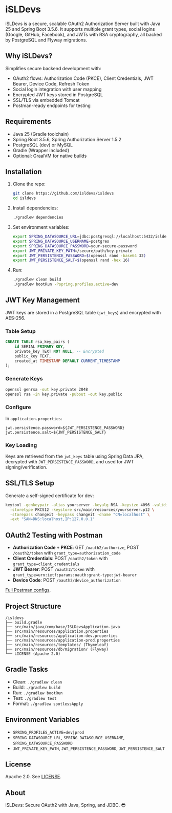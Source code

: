 # iSLDevs
iSLDevs is a secure, scalable OAuth2 Authorization Server built with Java 25 and Spring Boot 3.5.6. It supports multiple grant types, social logins (Google, GitHub, Facebook), and JWTs with RSA cryptography, all backed by PostgreSQL and Flyway migrations.

## Why iSLDevs?
Simplifies secure backend development with:

- OAuth2 flows: Authorization Code (PKCE), Client Credentials, JWT Bearer, Device Code, Refresh Token
- Social login integration with user mapping
- Encrypted JWT keys stored in PostgreSQL
- SSL/TLS via embedded Tomcat
- Postman-ready endpoints for testing

## Requirements

- Java 25 (Gradle toolchain)
- Spring Boot 3.5.6, Spring Authorization Server 1.5.2
- PostgreSQL (dev) or MySQL
- Gradle (Wrapper included)
- Optional: GraalVM for native builds

## Installation
1. Clone the repo:
   ```bash
   git clone https://github.com/isldevs/isldevs
   cd isldevs
   ```
2. Install dependencies:
   ```bash
   ./gradlew dependencies
   ```
3. Set environment variables:
   ```bash
   export SPRING_DATASOURCE_URL=jdbc:postgresql://localhost:5432/isldevs_db
   export SPRING_DATASOURCE_USERNAME=postgres
   export SPRING_DATASOURCE_PASSWORD=your-secure-password
   export JWT_PRIVATE_KEY_PATH=/secure/path/key.private
   export JWT_PERSISTENCE_PASSWORD=$(openssl rand -base64 32)
   export JWT_PERSISTENCE_SALT=$(openssl rand -hex 16)
   ```

4. Run:
   ```bash
   ./gradlew clean build
   ./gradlew bootRun -Pspring.profiles.active=dev
   ```

## JWT Key Management
JWT keys are stored in a PostgreSQL table (`jwt_keys`) and encrypted with AES-256.

### Table Setup
```sql
CREATE TABLE rsa_key_pairs (
    id SERIAL PRIMARY KEY,
    private_key TEXT NOT NULL, -- Encrypted
    public_key TEXT,
    created_at TIMESTAMP DEFAULT CURRENT_TIMESTAMP
);
```

### Generate Keys
```bash
openssl genrsa -out key.private 2048
openssl rsa -in key.private -pubout -out key.public
```

### Configure
In `application.properties`:
```properties
jwt.persistence.password=${JWT_PERSISTENCE_PASSWORD}
jwt.persistence.salt=${JWT_PERSISTENCE_SALT}
```

### Key Loading
Keys are retrieved from the `jwt_keys` table using Spring Data JPA, decrypted with `JWT_PERSISTENCE_PASSWORD`, and used for JWT signing/verification.

## SSL/TLS Setup
Generate a self-signed certificate for dev:
```bash
keytool -genkeypair -alias yourserver -keyalg RSA -keysize 4096 -validity 365 \
  -storetype PKCS12 -keystore src/main/resources/yourserver.p12 \
  -storepass changeit -keypass changeit -dname "CN=localhost" \
  -ext "SAN=DNS:localhost,IP:127.0.0.1"
```

## OAuth2 Testing with Postman
- **Authorization Code + PKCE**: GET `/oauth2/authorize`, POST `/oauth2/token` with `grant_type=authorization_code`
- **Client Credentials**: POST `/oauth2/token` with `grant_type=client_credentials`
- **JWT Bearer**: POST `/oauth2/token` with `grant_type=urn:ietf:params:oauth:grant-type:jwt-bearer`
- **Device Code**: POST `/oauth2/device_authorization`

[Full Postman configs](https://github.com/isldevs/isldevs/blob/main/docs/postman.md).

## Project Structure
```
/isldevs
├── build.gradle
├── src/main/java/com/base/ISLDevsApplication.java
├── src/main/resources/application.properties
├── src/main/resources/application-dev.properties
├── src/main/resources/application-prod.properties
├── src/main/resources/templates/ (Thymeleaf)
├── src/main/resources/db/migration/ (Flyway)
└── LICENSE (Apache 2.0)
```

## Gradle Tasks
- Clean: `./gradlew clean`
- Build: `./gradlew build`
- Run: `./gradlew bootRun`
- Test: `./gradlew test`
- Format: `./gradlew spotlessApply`

## Environment Variables
- `SPRING_PROFILES_ACTIVE=dev|prod`
- `SPRING_DATASOURCE_URL`, `SPRING_DATASOURCE_USERNAME`, `SPRING_DATASOURCE_PASSWORD`
- `JWT_PRIVATE_KEY_PATH`, `JWT_PERSISTENCE_PASSWORD`, `JWT_PERSISTENCE_SALT`

## License
Apache 2.0. See [LICENSE](LICENSE).
 
## About
iSLDevs: Secure OAuth2 with Java, Spring, and JDBC. 😎